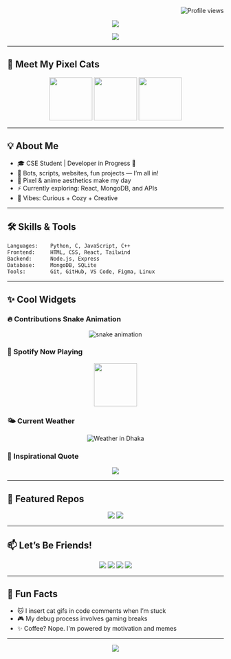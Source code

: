 <!-- README.md for H3R0SHI -->

<!-- Profile views counter -->
<p align="right">
  <img src="https://komarev.com/ghpvc/?username=H3R0SHI&style=flat-square&color=blue" alt="Profile views" />
</p>

<!-- Animated Header -->
<p align="center">
  <img src="https://capsule-render.vercel.app/api?type=waving&color=gradient&height=200&section=header&text=Hi%20I'm%20H3R0SHI!%20%F0%9F%91%8B&fontSize=40&fontAlignY=35&desc=Coding%20the%20future%2C%20one%20bit%20at%20a%20time.&descSize=18&descAlignY=60" />
</p>

<p align="center">
  <img src="https://readme-typing-svg.herokuapp.com?font=Fira+Code&size=22&pause=1000&center=true&vCenter=true&multiline=true&width=500&height=80&lines=Learning+Life+%26+Code+✨;Always+curious%2C+forever+debugging+%F0%9F%A7%90" />
</p>

---

## 🐾 Meet My Pixel Cats
<p align="center">
  <img src="https://media.giphy.com/media/JIX9t2j0ZTN9S/giphy.gif" height="100"/>
  <img src="https://media.giphy.com/media/mlvseq9yvZhba/giphy.gif" height="100"/>
  <img src="https://media.giphy.com/media/13borq7Zo2kulO/giphy.gif" height="100"/>
</p>

---

## 💡 About Me

- 🎓 CSE Student | Developer in Progress 🚀  
- 👾 Bots, scripts, websites, fun projects — I’m all in!  
- 🎨 Pixel & anime aesthetics make my day  
- ⚡ Currently exploring: React, MongoDB, and APIs  
- 🌈 Vibes: Curious + Cozy + Creative

---

## 🛠️ Skills & Tools

```bash
Languages:    Python, C, JavaScript, C++
Frontend:     HTML, CSS, React, Tailwind
Backend:      Node.js, Express
Database:     MongoDB, SQLite
Tools:        Git, GitHub, VS Code, Figma, Linux
```

---

## ✨ Cool Widgets

### 🔥 Contributions Snake Animation
<p align="center">
  <img src="https://raw.githubusercontent.com/H3R0SHI/H3R0SHI/output/github-contribution-grid-snake.svg" alt="snake animation">
</p>

### 🎵 Spotify Now Playing
<p align="center">
  <img src="https://spotify-github-profile.vercel.app/api/view?uid=PLACEHOLDER_SPOTIFY_UID&cover_image=true&theme=novatorem&show_offline=true&bar_color=53b14f&bar_color_cover=false" height="100">
</p>

### 🌤️ Current Weather
<p align="center">
  <img src="https://wttr.in/Dhaka?format=3" alt="Weather in Dhaka">
</p>

### 📸 Inspirational Quote
<p align="center">
  <img src="https://quotes-github-readme.vercel.app/api?type=horizontal&theme=dracula" />
</p>

---

## 📂 Featured Repos

<p align="center">
  <img src="https://github-readme-stats.vercel.app/api/pin/?username=H3R0SHI&repo=fun-bot&theme=radical" />
  <img src="https://github-readme-stats.vercel.app/api/pin/?username=H3R0SHI&repo=study-notes&theme=radical" />
</p>

---

## 📫 Let’s Be Friends!

<p align="center">
  <a href="https://github.com/H3R0SHI"><img src="https://img.shields.io/badge/GitHub-181717?style=for-the-badge&logo=github" /></a>
  <a href="https://discord.com/users/PLACEHOLDER_DISCORD_ID"><img src="https://img.shields.io/badge/Discord-5865F2?style=for-the-badge&logo=discord&logoColor=white" /></a>
  <a href="mailto:heroshi@example.com"><img src="https://img.shields.io/badge/Gmail-EA4335?style=for-the-badge&logo=gmail&logoColor=white" /></a>
  <a href="https://linkedin.com/in/PLACEHOLDER_LINKEDIN"><img src="https://img.shields.io/badge/LinkedIn-0077B5?style=for-the-badge&logo=linkedin&logoColor=white" /></a>
</p>

---

## 🌟 Fun Facts

- 🐱 I insert cat gifs in code comments when I’m stuck  
- 🎮 My debug process involves gaming breaks  
- ✨ Coffee? Nope. I'm powered by motivation and memes

---

<p align="center">
  <img src="https://capsule-render.vercel.app/api?type=waving&color=gradient&height=120&section=footer"/>
</p>
